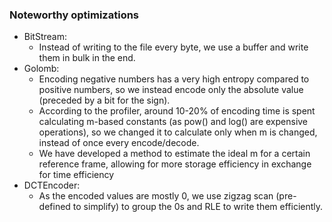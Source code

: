 ### Noteworthy optimizations
* BitStream:
  * Instead of writing to the file every byte, we use a buffer and write them in bulk in the end.
* Golomb:
  * Encoding negative numbers has a very high entropy compared to positive numbers, so we instead encode only the absolute value (preceded by a bit for the sign).
  * According to the profiler, around 10-20% of encoding time is spent calculating m-based constants (as pow() and log() are expensive operations), so we changed it to calculate only when m is changed, instead of once every encode/decode.
  * We have developed a method to estimate the ideal m for a certain reference frame, allowing for more storage efficiency in exchange for time efficiency
* DCTEncoder:
  * As the encoded values are mostly 0, we use zigzag scan (pre-defined to simplify) to group the 0s and RLE to write them efficiently.